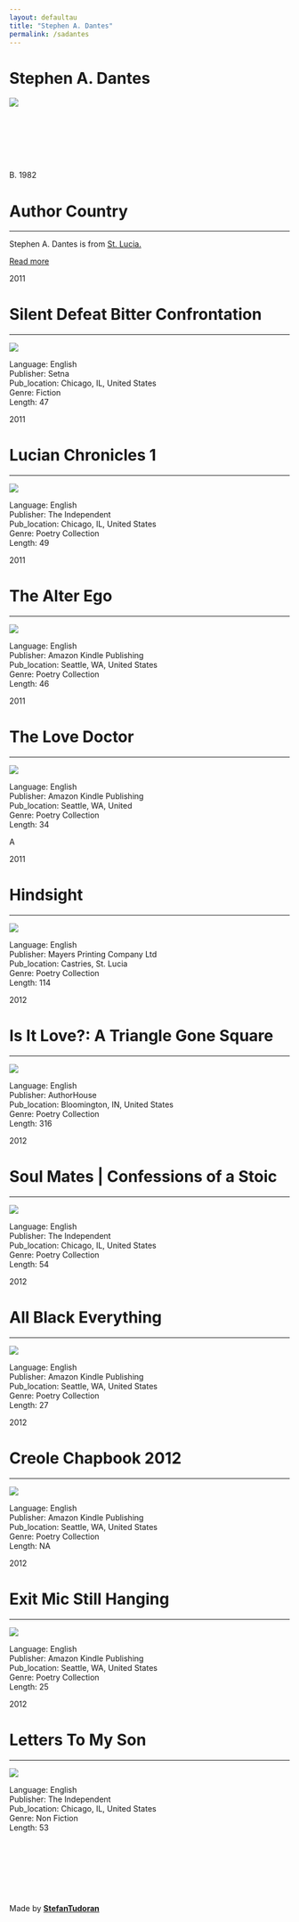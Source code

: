 ```yaml
---
layout: defaultau
title: "Stephen A. Dantes"
permalink: /sadantes
---
```

<!-- partial:index.partial.html -->
<div class="content">
    <h1>Stephen A. Dantes</h1>
    <div class="quote">
        <div><img src="https://thevoiceslu.com/wp-content/uploads/2017/05/Stephen-Dantes.jpg" class="logo"></div>
    </div>
    <div class="timeline">
        <div style="padding-bottom:100px;"></div>
        <div class="block">
            <div class="date right"><p class="right"> B. 1982 </p></div>
            <div class="dot"></div>
            <div class="left first">
            <div class="author_country">
                <h1>Author Country</h1><hr>
            <div class="aclocation"><p> Stephen A. Dantes is from <a href="http://localhost:4000/16">St. Lucia.</a></p></div>
              <div class="acreadmore">  <a href="https://en.wikipedia.org/wiki/Stephen_Dantes" target="_blank">Read more</a></div>
            </div>
            </div>
        </div>
        <div class="block">
            <div class="date left"><p class="left">2011</p></div>
            <div class="dot"></div>
            <div class="right">
                <h1>Silent Defeat Bitter Confrontation</h1><hr>
                <p><img src="https://i.gr-assets.com/images/S/compressed.photo.goodreads.com/books/1518911699l/38608401._SX318_.jpg"></p>
                <p>
                Language: English <br/>
                Publisher: Setna<br/>
                Pub_location: Chicago, IL, United States<br/>
                Genre: Fiction <br/>
                Length: 47 <br/>
                </p>
            </div>
        </div>
        <div class="block">
            <div class="date right"><p class="right">2011</p></div>
            <div class="dot"></div>
            <div class="left">
                <h1>Lucian Chronicles 1</h1><hr>
                <p><img src="https://m.media-amazon.com/images/I/51BNtvCw-1L.jpg"></p>
                <p>
                Language: English <br/>
                Publisher: The Independent <br/>
                Pub_location: Chicago, IL, United States <br/>
                Genre: Poetry Collection <br/>
                Length: 49 <br/>
                </p>
            </div>
        </div>
        <div class="block">
            <div class="date left"><p class="left">2011</p></div>
            <div class="dot"></div>
            <div class="right">
                <h1>The Alter Ego</h1><hr>
                <p><img src="https://m.media-amazon.com/images/I/41tiBRrDSeL._SY346_.jpg"></p>
                <p>
                Language: English <br/>
                Publisher: Amazon Kindle Publishing <br/>
                Pub_location: Seattle, WA, United States <br/>
                Genre: Poetry Collection <br/>
                Length: 46 <br/>
                </p>
            </div>
        </div>
        <div class="block">
            <div class="date right"><p class="right">2011</p></div>
            <div class="dot"></div>
            <div class="left">
                <h1>The Love Doctor</h1><hr>
                <p><img src="https://m.media-amazon.com/images/I/51SUf7hZHHL.jpg"></p>
                <p>
                Language: English <br/>
                Publisher: Amazon Kindle Publishing <br/>
                Pub_location: Seattle, WA, United  <br/>
                Genre: Poetry Collection <br/>
                Length: 34 <br/>
                </p>
            </div>
        </div>
        <div class="block">A	
            <div class="date left"><p class="left">2011</p></div>
            <div class="dot"></div>
            <div class="right">
                <h1>Hindsight</h1><hr>
                <p><img src="https://m.media-amazon.com/images/I/51ZuJJZgvEL.jpg"></p>
                <p>
                Language: English <br/>
                Publisher: Mayers Printing Company Ltd <br/>
                Pub_location: Castries, St. Lucia <br/>
                Genre: Poetry Collection <br/>
                Length: 114 <br/>
                </p>
            </div>
        </div>
        <div class="block">
            <div class="date right"><p class="right">2012</p></div>
            <div class="dot"></div>
            <div class="left">
                <h1>Is It Love?: A Triangle Gone Square</h1><hr>
                <p><img src="https://images-na.ssl-images-amazon.com/images/I/51nRFEdfCnL._SY291_BO1,204,203,200_QL40_FMwebp_.jpg"></p>
                <p>
                Language: English <br/>
                Publisher: AuthorHouse <br/>
                Pub_location: Bloomington, IN, United States <br/>
                Genre: Poetry Collection <br/>
                Length: 316 <br/>
                </p>
            </div>
        </div>
        </div>
        <div class="block">
            <div class="date left"><p class="left">2012</p></div>
            <div class="dot"></div>
            <div class="right">
                <h1>Soul Mates | Confessions of a Stoic </h1><hr>
                <p><img src="https://m.media-amazon.com/images/I/41GYH3HEGIL._SY346_.jpg"></p>
                <p>
                Language: English <br/>
                Publisher: The Independent <br/>
                Pub_location: Chicago, IL, United States <br/>
                Genre: Poetry Collection <br/>
                Length: 54 <br/>
                </p>
            </div>
        </div>
        <div class="block">
            <div class="date right"><p class="right">2012</p></div>
            <div class="dot"></div>
            <div class="left">
                <h1>All Black Everything</h1><hr>
                <p><img src="https://m.media-amazon.com/images/I/31ktOzzbdtL._SY346_.jpg"></p>
                <p>
                Language: English <br/>
                Publisher: Amazon Kindle Publishing <br/>
                Pub_location: Seattle, WA, United States <br/>
                Genre: Poetry Collection <br/>
                Length: 27 <br/>
                </p>
            </div>
        </div>
        <div class="block">
            <div class="date left"><p class="left hide">2012</p></div>
            <div class="dot"></div>
            <div class="right hide">
                <h1>Creole Chapbook 2012</h1><hr>
                <p><img src="https://i.gr-assets.com/images/S/compressed.photo.goodreads.com/books/1598196860l/55079839._SY475_.jpg"></p>
                <p>
                Language: English <br/>
                Publisher: Amazon Kindle Publishing <br/>
                Pub_location: Seattle, WA, United States <br/>
                Genre: Poetry Collection <br/>
                Length: NA <br/>
                </p>
            </div>
        </div>
        <div class="block">
            <div class="date right"><p class="right hide">2012</p></div>
            <div class="dot"></div>
            <div class="left hide">
                <h1>Exit Mic Still Hanging </h1><hr>
                <p><img src="https://m.media-amazon.com/images/I/51skUilQhEL._SY346_.jpg"></p>
                <p>
                Language: English <br/>
                Publisher: Amazon Kindle Publishing <br/>
                Pub_location: Seattle, WA, United States <br/>
                Genre: Poetry Collection <br/>
                Length: 25 <br/>
                </p>
            </div>
        </div>
        <div class="block">
            <div class="date left"><p class="left">2012</p></div>
            <div class="dot"></div>
            <div class="right">
                <h1>Letters To My Son</h1><hr>
                <p><img src="https://images-na.ssl-images-amazon.com/images/I/51MED4ZM3AL._SX218_BO1,204,203,200_QL40_FMwebp_.jpg"></p>
                <p>
                Language: English <br/>
                Publisher: The Independent <br/>
                Pub_location: Chicago, IL, United States <br/>
                Genre: Non Fiction <br/>
                Length: 53 <br/>
                </p>
            </div>
        </div>
        <div style="padding-bottom:100px;"></div>
    </div>
    <div id="footer">
        <p id="copyright">Made by&nbsp;<strong><a href="https://www.linkedin.com/in/nicolae-stefan-tudoran-b02291127/" target="_blank">StefanTudoran</a></strong></p>
    </div>
</div>
<!-- partial -->
  <script src='https://cdnjs.cloudflare.com/ajax/libs/jquery/3.1.1/jquery.min.js'></script><script  src="assets/js/authorscript.js"></script>
